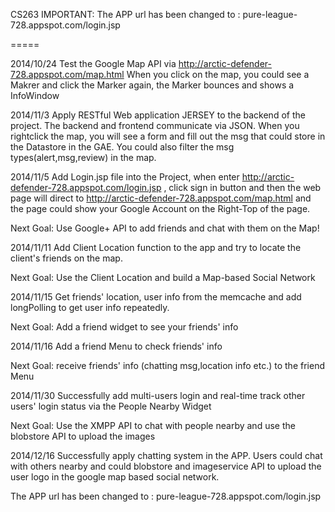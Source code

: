 CS263
IMPORTANT:
The APP url has been changed to : pure-league-728.appspot.com/login.jsp

=====

2014/10/24
Test the Google Map API via http://arctic-defender-728.appspot.com/map.html
When you click on the map, you could see a Makrer and click the Marker again, the Marker bounces and shows a InfoWindow

2014/11/3
Apply RESTful Web application JERSEY to the backend of the project.
The backend and frontend communicate via JSON. When you rightclick the map, you will see a form and fill out the msg that could store in the Datastore in the GAE.
You could also filter the msg types(alert,msg,review) in the map.

2014/11/5
Add Login.jsp file into the Project, when enter http://arctic-defender-728.appspot.com/login.jsp , click sign in button and then the web page will direct to http://arctic-defender-728.appspot.com/map.html and the page could show your Google Account on the Right-Top of the page.

Next Goal:
Use Google+ API to add friends and chat with them on the Map!

2014/11/11
Add Client Location function to the app and try to locate the client's friends on the map. 

Next Goal:
Use the Client Location and build a Map-based Social Network

2014/11/15
Get friends' location, user info from the memcache and add longPolling to get user info repeatedly.

Next Goal:
Add a friend widget to see your friends' info

2014/11/16
Add a friend Menu to check friends' info

Next Goal: receive friends' info (chatting msg,location info etc.) to the friend Menu

2014/11/30
Successfully add multi-users login and real-time track other users' login status via the People Nearby Widget

Next Goal: Use the XMPP API to chat with people nearby and use the blobstore API to upload the images

2014/12/16
Successfully apply chatting system in the APP. Users could chat with others nearby and could blobstore and imageservice API to upload the user logo in the google map based social network.

The APP url has been changed to : pure-league-728.appspot.com/login.jsp
